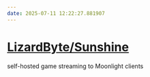 ```yaml
---
date: 2025-07-11 12:22:27.881907
---
```


# [LizardByte/Sunshine](https://github.com/LizardByte/Sunshine)

self-hosted game streaming to Moonlight clients